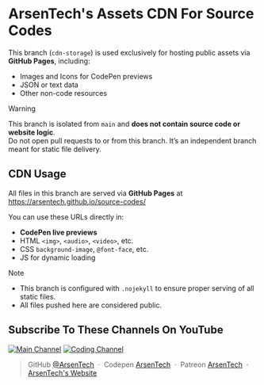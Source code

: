 # ArsenTech's Assets CDN For Source Codes

This branch (`cdn-storage`) is used exclusively for hosting public assets via **GitHub Pages**, including:
- Images and Icons for CodePen previews
- JSON or text data
- Other non-code resources

> [!WARNING]
> This branch is isolated from `main` and **does not contain source code or website logic**.  
> Do not open pull requests to or from this branch. It’s an independent branch meant for static file delivery.

## CDN Usage
All files in this branch are served via **GitHub Pages** at https://arsentech.github.io/source-codes/

You can use these URLs directly in:
- **CodePen live previews**
- HTML `<img>`, `<audio>`, `<video>`, etc.
- CSS `background-image`, `@font-face`, etc.
- JS for dynamic loading

> [!NOTE]  
> - This branch is configured with `.nojekyll` to ensure proper serving of all static files.
> - All files pushed here are considered public.

## Subscribe To These Channels On YouTube
[![Main Channel](https://img.shields.io/badge/ArsenTech%20-222222.svg?&style=for-the-badge&logo=YouTube&logoColor=%23FF0000)](https://www.youtube.com/channel/UCrtH0g6NE8tW5VIEgDySYtg)
[![Coding Channel](https://img.shields.io/badge/Coding%20With%20ArsenTech-222222.svg?&style=for-the-badge&logo=YouTube&logoColor=%23FF0000)](https://www.youtube.com/channel/UCl52C6cFR1McvN1fAdsxdkA)

> GitHub [@ArsenTech](https://github.com/ArsenTech) &nbsp;&middot;&nbsp;
> Codepen [ArsenTech](https://codepen.io/ArsenTech) &nbsp;&middot;&nbsp;
> Patreon [ArsenTech](https://www.patreon.com/ArsenTech) &nbsp;&middot;&nbsp;
> [ArsenTech's Website](https://arsentech.github.io)
